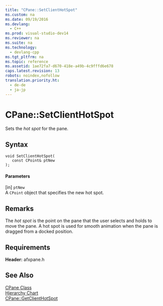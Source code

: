 ```yaml
---
title: "CPane::SetClientHotSpot"
ms.custom: na
ms.date: 09/19/2016
ms.devlang: 
  - C++
ms.prod: visual-studio-dev14
ms.reviewer: na
ms.suite: na
ms.technology: 
  - devlang-cpp
ms.tgt_pltfrm: na
ms.topic: reference
ms.assetid: 1ae72fa7-d670-418e-a49b-4c9fffd6e678
caps.latest.revision: 13
robots: noindex,nofollow
translation.priority.ht: 
  - de-de
  - ja-jp
---
```

# CPane::SetClientHotSpot
Sets the *hot spot* for the pane.  
  
## Syntax  
  
```  
void SetClientHotSpot(  
   const CPoint& ptNew  
);  
```  
  
#### Parameters  
 [in] `ptNew`  
 A `CPoint` object that specifies the new hot spot.  
  
## Remarks  
 The *hot spot* is the point on the pane that the user selects and holds to move the pane. A hot spot is used for smooth animation when the pane is dragged from a docked position.  
  
## Requirements  
 **Header:** afxpane.h  
  
## See Also  
 [CPane Class](../vs140/CPane-Class.md)   
 [Hierarchy Chart](../vs140/Hierarchy-Chart.md)   
 [CPane::GetClientHotSpot](../vs140/CPane--GetClientHotSpot.md)